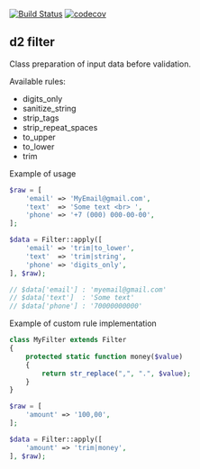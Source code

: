 [![Build Status](https://travis-ci.com/demidovich/d2-filter.svg?branch=master)](https://travis-ci.com/demidovich/d2-filter) [![codecov](https://codecov.io/gh/demidovich/d2-filter/branch/master/graph/badge.svg)](https://codecov.io/gh/demidovich/d2-filter)

## d2 filter

Class preparation of input data before validation.

Available rules:

* digits_only
* sanitize_string
* strip_tags
* strip_repeat_spaces
* to_upper
* to_lower
* trim

Example of usage

```php
$raw = [
    'email' => 'MyEmail@gmail.com',
    'text'  => 'Some text <br> ',
    'phone' => '+7 (000) 000-00-00',
];

$data = Filter::apply([
    'email' => 'trim|to_lower',
    'text'  => 'trim|string',
    'phone' => 'digits_only',
], $raw);

// $data['email'] : 'myemail@gmail.com'
// $data['text']  : 'Some text'
// $data['phone'] : '70000000000'
```

Example of custom rule implementation

```php
class MyFilter extends Filter
{
    protected static function money($value)
    {
        return str_replace(",", ".", $value);
    }
}

$raw = [
    'amount' => '100,00',
];

$data = Filter::apply([
    'amount' => 'trim|money',
], $raw);
```
